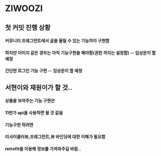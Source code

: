 # ZIWOOZI

## 첫 커밋 진행 상황

#### 커뮤니티 프레그먼트에서 글을 올릴 수 있는 기능까지 구현함
#### 하지만 이미지 같은 경우는 아직 기능구현을 해야함(권한 까지는 설정함) -- 임상운이 할 예정
#### 간단한 로그인 기능 구현 -- 임상운이 할 예정

## 서현이와 재원이가 할 것..
#### 상품을 보여주는 기능 구현은 
#### 11번가 api을 사용하면 될 것 같음
#### 기능구현 하려면
#### 리사이클러뷰,프레그먼트,뷰 바인딩에 대한 이해가 필요함 
#### retrofit을 이용해 정보를 가져와주길 바람..
